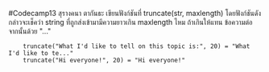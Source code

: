 #Codecamp13
สุรางคนา ตากันธะ
เขียนฟังก์ชันที่ truncate(str, maxlength) โดยฟังก์ชันดังกล่าวจะเช็คว่า string ที่ถูกส่งเข้ามามีความยาวเกิน maxlength ไหม ถ้าเกินให้แทน ข้อความต่อจากนั้นด้วย "..."

        truncate("What I'd like to tell on this topic is:", 20) = "What I'd like to te..."
        truncate("Hi everyone!", 20) = "Hi everyone!"